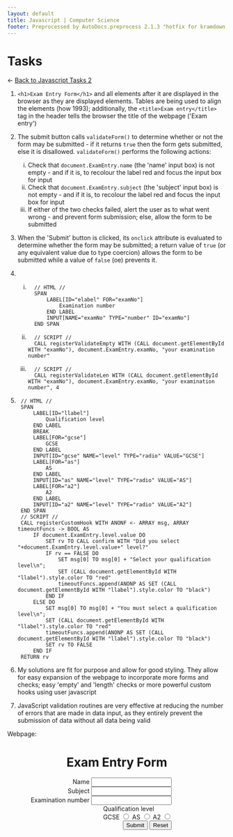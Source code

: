 ```yaml
---
layout: default
title: Javascript | Computer Science
footer: Preprocessed by AutoDocs.preprocess 2.1.3 "hotfix for kramdown bugs" ⓒ Starwort, 2020
---
```


<style>
    ol ul {
        list-style-type: lower-roman;
    }
</style>

# Tasks

← [Back to Javascript Tasks 2](./index.html)

1. `<h1>Exam Entry Form</h1>` and all elements after it are displayed in the browser as they are displayed elements. Tables are being used to align the elements (how 1993); additionally, the `<title>Exam entry</title>` tag in the header tells the browser the title of the webpage ('Exam entry')
2. The submit button calls `validateForm()` to determine whether or not the form may be submitted - if it returns `true` then the form gets submitted, else it is disallowed. `validateForm()` performs the following actions:
    - Check that `document.ExamEntry.name` (the 'name' input box) is not empty - and if it is, to recolour the label red and focus the input box for input
    - Check that `document.ExamEntry.subject` (the 'subject' input box) is not empty - and if it is, to recolour the label red and focus the input box for input
    - If either of the two checks failed, alert the user as to what went wrong - and prevent form submission; else, allow the form to be submitted
3. When the 'Submit' button is clicked, its `onclick` attribute is evaluated to determine whether the form may be submitted; a return value of `true` (or any equivalent value due to type coercion) allows the form to be submitted while a value of `false` (oe) prevents it.
4. &#x200b;

    - ```SPLIWACAML
        // HTML //
        SPAN
            LABEL[ID="elabel" FOR="examNo"]
                Examination number
            END LABEL
            INPUT[NAME="examNo" TYPE="number" ID="examNo"]
        END SPAN
        ```

    - ```SPLIWACA
        // SCRIPT //
        CALL registerValidateEmpty WITH (CALL document.getElementById WITH "examNo"), document.ExamEntry.examNo, "your examination number"
        ```

    - ```SPLIWACA
        // SCRIPT //
        CALL registerValidateLen WITH (CALL document.getElementById WITH "examNo"), document.ExamEntry.examNo, "your examination number", 4
        ```

5. ```SPLIWACAML
    // HTML //
    SPAN
        LABEL[ID="llabel"]
            Qualification level
        END LABEL
        BREAK
        LABEL[FOR="gcse"]
            GCSE
        END LABEL
        INPUT[ID="gcse" NAME="level" TYPE="radio" VALUE="GCSE"]
        LABEL[FOR="as"]
            AS
        END LABEL
        INPUT[ID="as" NAME="level" TYPE="radio" VALUE="AS"]
        LABEL[FOR="a2"]
            A2
        END LABEL
        INPUT[ID="a2" NAME="level" TYPE="radio" VALUE="A2"]
    END SPAN
    // SCRIPT //
    CALL registerCustomHook WITH ANONF <- ARRAY msg, ARRAY timeoutFuncs -> BOOL AS
        IF document.ExamEntry.level.value DO
            SET rv TO CALL confirm WITH "Did you select "+document.ExamEntry.level.value+" level?"
            IF rv == FALSE DO
                SET msg[0] TO msg[0] + "Select your qualification level\n";
                SET (CALL document.getElementById WITH "llabel").style.color TO "red"
                timeoutFuncs.append(ANONP AS SET (CALL document.getElementById WITH "llabel").style.color TO "black")
            END IF
        ELSE DO
            SET msg[0] TO msg[0] + "You must select a qualification level\n";
            SET (CALL document.getElementById WITH "llabel").style.color TO "red"
            timeoutFuncs.append(ANONP AS SET (CALL document.getElementById WITH "llabel").style.color TO "black")
            SET rv TO FALSE
        END IF
    RETURN rv
    ```

6. My solutions are fit for purpose and allow for good styling. They allow for easy expansion of the webpage to incorporate more forms and checks; easy 'empty' and 'length' checks or more powerful custom hooks using user javascript
7. JavaScript validation routines are very effective at reducing the number of errors that are made in data input, as they entirely prevent the submission of data without all data being valid

Webpage:

<script>
    var validateEmptyElems = [];
    var validateLenElems = [];
    var customHooks = [];
    function registerValidateEmpty(nameElem, formElem, elemName) {
        validateEmptyElems.push({ 'nameElem': nameElem, 'formElem': formElem, 'elemName': elemName });
    }
    function registerValidateLen(nameElem, formElem, elemName, len) {
        validateLenElems.push({ 'nameElem': nameElem, 'formElem': formElem, 'elemName': elemName, 'len': len });
    }
    function registerCustomHook(hook) {
        customHooks.push(hook);
    }
    function validate() {
        // alert();
        var result = true;
        var msg = '';
        // console.log(validateEmptyElems);
        // alert(validateEmptyElems);
        var timeoutFuncs = [];
        validateEmptyElems.forEach(obj => {
            if (!obj.formElem.value) {
                msg += `You must enter ${obj.elemName}\n`;
                obj.nameElem.style.color = "red";
                timeoutFuncs.push(() => {
                    obj.nameElem.style.color = "black";
                });
                obj.formElem.focus();
                result = false;
            }
        });
        validateLenElems.forEach(obj => {
            if (obj.formElem.value.length != obj.len) {
                msg += `You must enter a value of length ${obj.len} for ${obj.elemName}; you entered a value of length ${obj.formElem.value.length}\n`;
                obj.nameElem.style.color = "red";
                timeoutFuncs.push(() => {
                    obj.nameElem.style.color = "black";
                });
                obj.formElem.focus();
                result = false;
            }
        });
        customHooks.forEach(fn => {
            var tmp = [msg];
            result = fn(tmp, timeoutFuncs) && result;
            msg = tmp[0];
        });
        if (!!msg) {
            alert(msg);
        }
        timeoutFuncs.forEach((func) => {
            setTimeout(func, 5000);
        })
        return result;
    }
</script>
<style>
    form {
        /* margin: 0 auto; */
        width: 75%;
        display: flex;
        flex-direction: column;
        align-items: flex-end;
    }
    label {
        text-align: left;
    }
</style>
<h1 style="text-align: center;">Exam Entry Form</h1>
<form name="ExamEntry" method="post" action="success.html">
    <span>
        <label id="nlabel" for="name">Name</label>
        <input id="name" type="text" name="name" /><br>
    </span>
    <span>
        <label id="slabel" for="subject">Subject</label>
        <input id="subject" type="text" name="subject" /><br>
    </span>
    <span>
        <label id="elabel" for="examNo">Examination number</label>
        <input id="examNo" type="number" name="examNo" /><br>
    </span>
    <span>
        <label id="llabel">Qualification level</label><br>
        <label for="gcse">GCSE</label>
        <input id="gcse" name="level" type="radio" value="GCSE" />
        <label for="as">AS</label>
        <input id="as" name="level" type="radio" value="AS" />
        <label for="a2">A2</label>
        <input id="a2" name="level" type="radio" value="A2" /><br>
    </span>
    <span>
        <input type="submit" value="Submit" name="Submit" onclick="return validate();" />
        <input type="reset" value="Reset" name="Reset" />
    </span>
</form>
<script>
    registerValidateEmpty(document.getElementById("nlabel"), document.ExamEntry.name, "your name");
    registerValidateEmpty(document.getElementById("slabel"), document.ExamEntry.subject, "your chosen subject");
    registerValidateEmpty(document.getElementById("elabel"), document.ExamEntry.examNo, "your examination number");
    registerValidateLen(document.getElementById("elabel"), document.ExamEntry.examNo, "your examination number", 4);
    registerCustomHook((msg, timeoutFuncs) => {
        if (document.ExamEntry.level.value) {
            var rv = confirm(`Did you select ${document.ExamEntry.level.value} level?`);
            if (!rv) {
                msg[0] += "Select your qualification level\n";
                document.getElementById("llabel").style.color = "red";
                timeoutFuncs.push(() => {
                    document.getElementById("llabel").style.color = "black";
                });
            }
            return rv;
        }
        document.getElementById("llabel").style.color = "red";
        timeoutFuncs.push(() => {
            document.getElementById("llabel").style.color = "black";
        });
        msg[0] += "You must select a qualification level\n";
        return false;
    });
</script>
